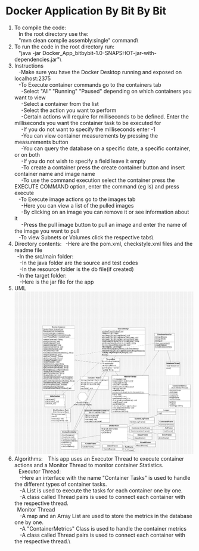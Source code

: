 # Docker Application By Bit By Bit
1. To compile the code:\
  &ensp; In the root directory use the:\
  &ensp; "mvn clean compile assembly:single" command\
2. To run the code in the root directory run:\
  &ensp; "java -jar Docker_App_bitbybit-1.0-SNAPSHOT-jar-with-dependencies.jar"\
3. Instructions\
 &ensp; -Make sure you have the Docker Desktop running and exposed on localhost:2375\
 &ensp; -To Execute container commands go to the containers tab\
 &emsp;   -Select "All" "Running" "Paused" depending on which containers you want to view\
 &emsp;   -Select a container from the list\
 &emsp;   -Select the action you want to perform\
 &emsp;   -Certain actions will require for milliseconds to be defined. Enter the milliseconds you want the container task to be executed for\
 &emsp;   -If you do not want to specify the milliseconds enter -1\
 &emsp;  -You can view container measurements by pressing the measurements button\
 &emsp;	-You can query the database on a specific date, a specific container, or on both\
 &emsp;	-If you do not wish to specify a field leave it empty\
 &emsp;	-To create a container press the create container button and insert container name and image name\
 &emsp; -To use the command execution select the container press the EXECUTE COMMAND option, enter the command (eg ls) and press execute\
 &ensp; -To Execute image actions go to the images tab\
 &emsp; -Here you can view a list of the pulled images\
 &emsp; -By clicking on an image you can remove it or see information about it\
 &emsp; -Press the pull image button to pull an image and enter the name of the image you want to pull\
 &ensp; -To view Subnets or Volumes click the respective tabs\
4. Directory contents:
   &ensp;-Here are the pom.xml, checkstyle.xml files and the readme file\
   &ensp;-In the src/main folder:\
   &emsp;-In the java folder are the source and test codes\
   &emsp;-In the resource folder is the db file(if created)\
   &ensp;-In the target folder:\
   &emsp;-Here is the jar file for the app
5. UML
   ![Alt Text](uml.png)
6. Algorithms:
   &ensp; This app uses an Executor Thread to execute container actions and a Monitor Thread to monitor container Statistics.\
   &ensp; Executor Thread:\
   &emsp;-Here an interface with the name "Container Tasks" is used to handle the different types of container tasks.\
   &emsp;-A List is used to execute the tasks for each container one by one.\
   &emsp;-A class called Thread pairs is used to connect each container with the respective thread.\
   &ensp;Monitor Thread\
   &emsp;-A map and an Array List are used to store the metrics in the database one by one.\
   &emsp;-A "ContainerMetrics" Class is used to handle the container metrics\
   &emsp;-A class called Thread pairs is used to connect each container with the respective thread.\
     

